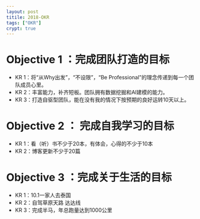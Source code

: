 ```yaml
---
layout: post
titile: 2018-OKR
tags: ["OKR"]
crypt: true
---
```


# Objective 1 ：完成团队打造的目标

- KR 1：将“从Why出发”，“不设限”，“Be Professional”的理念传递到每一个团队成员心里。
- KR 2：丰富能力，补齐短板。团队拥有数据挖掘和AI建模的能力。
- KR 3：打造自驱型团队，能在没有我的情况下按预期的良好运转10天以上。

# Objective 2 ： 完成自我学习的目标

- KR 1：看（听）书不少于20本，有体会，心得的不少于10本
- KR 2：博客更新不少于20篇

# Objective 3 ：完成关于生活的目标

- KR 1：10.1一家人去泰国
- KR 2：自驾草原天路 达达线 
- KR 3：完成半马，年总跑量达到1000公里